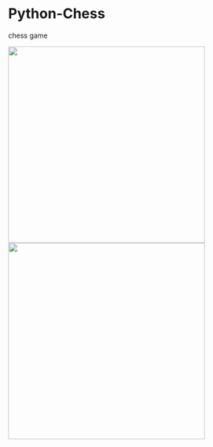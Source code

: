 # Python-Chess
chess game


<img src="https://user-images.githubusercontent.com/53714581/126920474-a1909116-53e3-4090-b4a5-8683b106c8ef.JPG" width=400 /> <img src="https://user-images.githubusercontent.com/53714581/126920472-250ac892-f3ba-4b86-96fa-ff7c98216b44.JPG" width= 400 />

